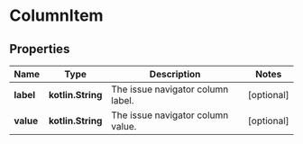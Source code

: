 
# ColumnItem

## Properties
Name | Type | Description | Notes
------------ | ------------- | ------------- | -------------
**label** | **kotlin.String** | The issue navigator column label. |  [optional]
**value** | **kotlin.String** | The issue navigator column value. |  [optional]



